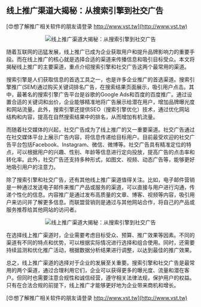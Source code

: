 ## **线上推广渠道大揭秘：从搜索引擎到社交广告**

[😍想了解推广相关软件的朋友请登录 http://www.vst.tw](http://www.vst.tw)

 <center><img src="https://vst.tw/MP4/tuiguang/png/0.png" alt="线上推广渠道大揭秘：从搜索引擎到社交广告"></center>

随着互联网的迅猛发展，线上推广已成为企业获取用户和提升品牌影响力的重要手段。而在线上推广的核心就是选择合适的渠道来传播信息和吸引目标受众。本文将揭秘线上推广的主要渠道，重点介绍搜索引擎和社交广告这两个最常用的渠道。

搜索引擎是人们获取信息的首选工具之一，也是许多企业推广的首选渠道。搜索引擎推广(SEM)通过购买关键词排名广告，在搜索结果页面展示，吸引用户点击。其中，最著名的搜索引擎广告平台是谷歌的Google Ads和百度的百度推广。通过设置合适的关键词和出价，企业能够精准地将广告展示给潜在用户，增加品牌曝光度和网站流量。此外，搜索引擎还提供SEO（搜索引擎优化）技术，通过优化网站结构和内容，提高在自然搜索结果中的排名，从而增加有机流量。

而随着社交媒体的兴起，社交广告成为了线上推广的又一重要渠道。社交广告通过在社交媒体平台上展示广告内容，将信息传递给目标用户。目前最受欢迎的社交广告平台包括Facebook、Instagram、微信、微博等。社交广告具有精准定位的特点，可以根据用户的兴趣、性别、年龄等信息进行定向投放，提高广告的点击率和转化率。此外，社交广告还支持多种形式，如图文、视频、动态广告等，能够更好地吸引用户的注意力。

除了搜索引擎和社交广告，还有其他线上推广渠道值得关注。比如，电子邮件营销是一种通过发送电子邮件来推广产品或服务的渠道，可以直接与用户进行沟通，传递个性化的信息。内容推广是通过发布高质量的文章、博客、视频等内容，吸引用户来访问并了解更多信息。而联盟营销则是通过与其他网站合作，将自己的产品或服务推荐给其他网站的访问者。

 <center><img src="https://vst.tw/MP4/tuiguang/png/7.png" alt="线上推广渠道大揭秘：从搜索引擎到社交广告"></center>

在选择线上推广渠道时，企业需要考虑目标受众、预算、推广效果等因素。不同的渠道有不同的特点和优势，可以根据实际情况进行选择和组合使用。同时，还需要持续监测和优化推广活动，根据数据分析结果进行调整，以达到最佳的推广效果。

总之，线上推广渠道的选择对于企业的发展至关重要。搜索引擎和社交广告是最常用的两个渠道，通过合理利用它们，企业可以获得更多的曝光度、流量和潜在客户。但同时也需要注意合规性和诚信经营，遵守相关法律法规，保护用户的权益。只有在合法合规的前提下，线上推广才能够更好地为企业带来商机和增长。

[😍想了解推广相关软件的朋友请登录 http://www.vst.tw](http://www.vst.tw)



